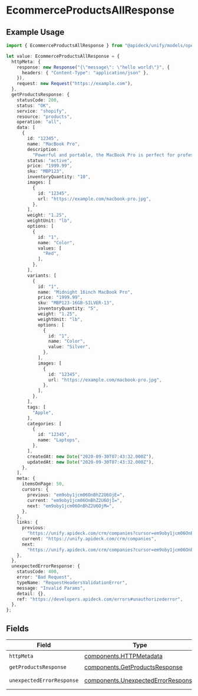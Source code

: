 # EcommerceProductsAllResponse

## Example Usage

```typescript
import { EcommerceProductsAllResponse } from "@apideck/unify/models/operations";

let value: EcommerceProductsAllResponse = {
  httpMeta: {
    response: new Response("{\"message\": \"hello world\"}", {
      headers: { "Content-Type": "application/json" },
    }),
    request: new Request("https://example.com"),
  },
  getProductsResponse: {
    statusCode: 200,
    status: "OK",
    service: "shopify",
    resource: "products",
    operation: "all",
    data: [
      {
        id: "12345",
        name: "MacBook Pro",
        description:
          "Powerful and portable, the MacBook Pro is perfect for professionals and creatives.",
        status: "active",
        price: "1999.99",
        sku: "MBP123",
        inventoryQuantity: "10",
        images: [
          {
            id: "12345",
            url: "https://example.com/macbook-pro.jpg",
          },
        ],
        weight: "1.25",
        weightUnit: "lb",
        options: [
          {
            id: "1",
            name: "Color",
            values: [
              "Red",
            ],
          },
        ],
        variants: [
          {
            id: "1",
            name: "Midnight 16inch MacBook Pro",
            price: "1999.99",
            sku: "MBP123-16GB-SILVER-13",
            inventoryQuantity: "5",
            weight: "1.25",
            weightUnit: "lb",
            options: [
              {
                id: "1",
                name: "Color",
                value: "Silver",
              },
            ],
            images: [
              {
                id: "12345",
                url: "https://example.com/macbook-pro.jpg",
              },
            ],
          },
        ],
        tags: [
          "Apple",
        ],
        categories: [
          {
            id: "12345",
            name: "Laptops",
          },
        ],
        createdAt: new Date("2020-09-30T07:43:32.000Z"),
        updatedAt: new Date("2020-09-30T07:43:32.000Z"),
      },
    ],
    meta: {
      itemsOnPage: 50,
      cursors: {
        previous: "em9oby1jcm06OnBhZ2U6OjE=",
        current: "em9oby1jcm06OnBhZ2U6OjI=",
        next: "em9oby1jcm06OnBhZ2U6OjM=",
      },
    },
    links: {
      previous:
        "https://unify.apideck.com/crm/companies?cursor=em9oby1jcm06OnBhZ2U6OjE%3D",
      current: "https://unify.apideck.com/crm/companies",
      next:
        "https://unify.apideck.com/crm/companies?cursor=em9oby1jcm06OnBhZ2U6OjM",
    },
  },
  unexpectedErrorResponse: {
    statusCode: 400,
    error: "Bad Request",
    typeName: "RequestHeadersValidationError",
    message: "Invalid Params",
    detail: {},
    ref: "https://developers.apideck.com/errors#unauthorizederror",
  },
};
```

## Fields

| Field                                                                                    | Type                                                                                     | Required                                                                                 | Description                                                                              |
| ---------------------------------------------------------------------------------------- | ---------------------------------------------------------------------------------------- | ---------------------------------------------------------------------------------------- | ---------------------------------------------------------------------------------------- |
| `httpMeta`                                                                               | [components.HTTPMetadata](../../models/components/httpmetadata.md)                       | :heavy_check_mark:                                                                       | N/A                                                                                      |
| `getProductsResponse`                                                                    | [components.GetProductsResponse](../../models/components/getproductsresponse.md)         | :heavy_minus_sign:                                                                       | Products                                                                                 |
| `unexpectedErrorResponse`                                                                | [components.UnexpectedErrorResponse](../../models/components/unexpectederrorresponse.md) | :heavy_minus_sign:                                                                       | Unexpected error                                                                         |